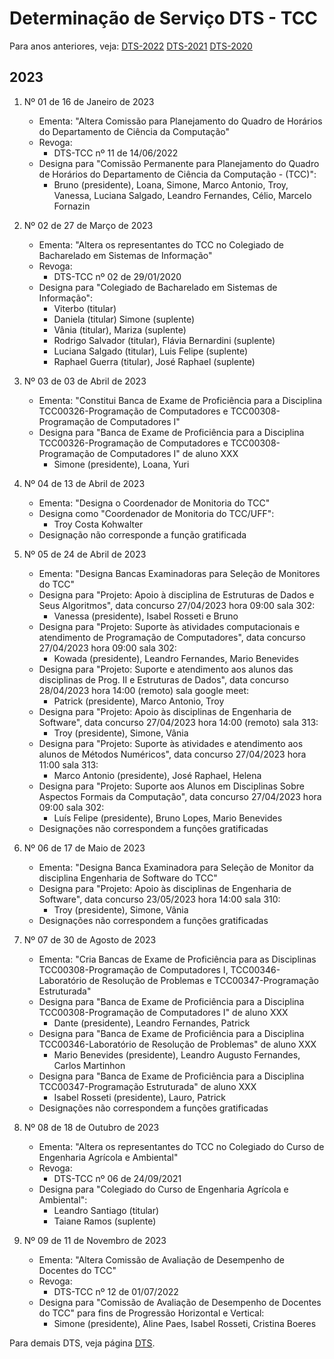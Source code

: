 # Determinação de Serviço DTS - TCC

Para anos anteriores, veja: [DTS-2022](org-dts-2022.md) [DTS-2021](org-dts-2021.md) [DTS-2020](org-dts-2020.md)

## 2023

1. Nº 01 de 16 de Janeiro de 2023
    - Ementa: "Altera Comissão para Planejamento do Quadro de Horários do Departamento de Ciência da  Computação"
    - Revoga:
        * DTS-TCC nº 11 de 14/06/2022
    - Designa para "Comissão Permanente para Planejamento do Quadro de Horários do Departamento de Ciência da Computação - (TCC)":
        * Bruno (presidente), Loana, Simone, Marco Antonio, Troy, Vanessa, Luciana Salgado, Leandro Fernandes, Célio, Marcelo Fornazin

1. Nº 02 de 27 de Março de 2023
    - Ementa: "Altera os representantes do TCC no Colegiado de Bacharelado em Sistemas de Informação"
    - Revoga:
        * DTS-TCC nº 02 de 29/01/2020 
    - Designa para "Colegiado de Bacharelado em Sistemas de Informação":
        * Viterbo (titular)
        * Daniela (titular) Simone (suplente)
        * Vânia (titular), Mariza (suplente)
        * Rodrigo Salvador (titular), Flávia Bernardini (suplente)
        * Luciana Salgado (titular), Luis Felipe (suplente)
        * Raphael Guerra (titular), José Raphael (suplente)

1. Nº 03 de 03 de Abril de 2023
    - Ementa: "Constitui Banca de Exame de Proficiência para a Disciplina TCC00326-Programação de Computadores e TCC00308-Programação de Computadores I"
    - Designa para "Banca de Exame de Proficiência para a Disciplina TCC00326-Programação de Computadores e TCC00308-Programação de Computadores I" de aluno XXX
        * Simone (presidente), Loana, Yuri

1. Nº 04 de 13 de Abril de 2023
    - Ementa: "Designa o Coordenador de Monitoria do TCC"
    - Designa como "Coordenador de Monitoria do TCC/UFF":
        * Troy Costa Kohwalter
    - Designação não corresponde a função gratificada

1. Nº 05 de 24 de Abril de 2023
    - Ementa: "Designa Bancas Examinadoras para Seleção de Monitores do TCC"
    - Designa para "Projeto: Apoio à disciplina de Estruturas de Dados e Seus Algoritmos", data concurso 27/04/2023 hora 09:00 sala 302:
        * Vanessa (presidente), Isabel Rosseti e Bruno
    - Designa para "Projeto: Suporte às atividades computacionais e atendimento de Programação de Computadores", data concurso 27/04/2023 hora 09:00 sala 302:
        * Kowada (presidente), Leandro Fernandes, Mario Benevides
    - Designa para "Projeto: Suporte e atendimento aos alunos das disciplinas de Prog. II e Estruturas de Dados", data concurso 28/04/2023 hora 14:00 (remoto) sala google meet:
        * Patrick (presidente), Marco Antonio, Troy
    - Designa para "Projeto: Apoio às disciplinas de Engenharia de Software", data concurso 27/04/2023 hora 14:00 (remoto) sala 313:
        * Troy (presidente), Simone, Vânia
    - Designa para "Projeto: Suporte às atividades e atendimento aos alunos de Métodos Numéricos", data concurso 27/04/2023 hora 11:00 sala 313:
        * Marco Antonio (presidente), José Raphael, Helena
    - Designa para "Projeto: Suporte aos Alunos em Disciplinas Sobre Aspectos Formais da Computação", data concurso 27/04/2023 hora 09:00 sala 302:
        * Luís Felipe (presidente), Bruno Lopes, Mario Benevides
    - Designações não correspondem a funções gratificadas

1. Nº 06 de 17 de Maio de 2023
    - Ementa: "Designa Banca Examinadora para Seleção de Monitor da disciplina Engenharia de Software do TCC"
    - Designa para "Projeto: Apoio às disciplinas de Engenharia de Software", data concurso 23/05/2023 hora 14:00 sala 310:
        * Troy (presidente), Simone, Vânia
    - Designações não correspondem a funções gratificadas

1. Nº 07 de 30 de Agosto de 2023
    - Ementa: "Cria Bancas de Exame de Proficiência para as Disciplinas TCC00308-Programação de Computadores I, TCC00346-Laboratório de Resolução de Problemas e TCC00347-Programação Estruturada"
    - Designa para "Banca de Exame de Proficiência para a Disciplina TCC00308-Programação de Computadores I" de aluno XXX
        * Dante (presidente), Leandro Fernandes, Patrick
    - Designa para "Banca de Exame de Proficiência para a Disciplina TCC00346-Laboratório de Resolução de Problemas" de aluno XXX
        * Mario Benevides (presidente), Leandro Augusto Fernandes, Carlos Martinhon
    - Designa para "Banca de Exame de Proficiência para a Disciplina TCC00347-Programação Estruturada" de aluno XXX
        * Isabel Rosseti (presidente), Lauro, Patrick
    - Designações não correspondem a funções gratificadas

1. Nº 08 de 18 de Outubro de 2023
    - Ementa: "Altera os representantes do TCC no Colegiado do Curso de Engenharia Agrícola e Ambiental"
    - Revoga:
        * DTS-TCC nº 06 de 24/09/2021
    - Designa para "Colegiado do Curso de Engenharia Agrícola e Ambiental":
        * Leandro Santiago (titular)
        * Taiane Ramos (suplente)
    
1. Nº 09 de 11 de Novembro de 2023
    - Ementa: "Altera Comissão de Avaliação de Desempenho de Docentes do TCC"
    - Revoga:
        * DTS-TCC nº 12 de 01/07/2022
    - Designa para "Comissão de Avaliação de Desempenho de Docentes do TCC" para fins de Progressão Horizontal e Vertical:
        * Simone (presidente), Aline Paes, Isabel Rosseti, Cristina Boeres

Para demais DTS, veja página [DTS](org-dts.md).
